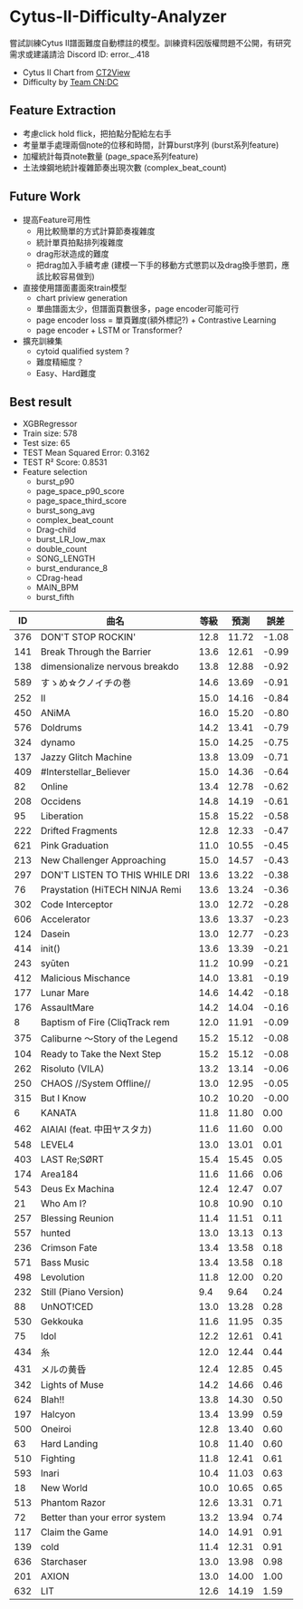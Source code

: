 # Cytus-II-Difficulty-Analyzer
嘗試訓練Cytus II譜面難度自動標註的模型。訓練資料因版權問題不公開，有研究需求或建議請洽 Discord ID: error._.418

- Cytus II Chart from [CT2View](https://github.com/KiattipoomR/ct2view)
- Difficulty by [Team CN:DC](https://www.bilibili.com/opus/801126523008450581)

## Feature Extraction
- 考慮click hold flick，把拍點分配給左右手
- 考量單手處理兩個note的位移和時間，計算burst序列 (burst系列feature)
- 加權統計每頁note數量 (page_space系列feature)
- 土法煉鋼地統計複雜節奏出現次數 (complex_beat_count)

## Future Work
- 提高Feature可用性
    - 用比較簡單的方式計算節奏複雜度
    - 統計單頁拍點排列複雜度
    - drag形狀造成的難度
    - 把drag加入手續考慮 (建模一下手的移動方式懲罰以及drag換手懲罰，應該比較容易做到)
- 直接使用譜面畫面來train模型
    - chart priview generation
    - 單曲譜面太少，但譜面頁數很多，page encoder可能可行
    - page encoder loss = 單頁難度(額外標記?) + Contrastive Learning
    - page encoder + LSTM or Transformer?
- 擴充訓練集
    - cytoid qualified system ?
    - 難度精細度？
    - Easy、Hard難度

## Best result
- XGBRegressor
- Train size: 578  
- Test size: 65 
- TEST Mean Squared Error: 0.3162  
- TEST R² Score: 0.8531
- Feature selection
    - burst_p90
    - page_space_p90_score
    - page_space_third_score
    - burst_song_avg
    - complex_beat_count
    - Drag-child
    - burst_LR_low_max
    - double_count
    - SONG_LENGTH
    - burst_endurance_8
    - CDrag-head
    - MAIN_BPM
    - burst_fifth

| ID  | 曲名                                | 等級  | 預測   | 誤差   |
|-----|------------------------------------|------|-------|-------|
| 376 | DON'T STOP ROCKIN'                  | 12.8 | 11.72 | -1.08 |
| 141 | Break Through the Barrier           | 13.6 | 12.61 | -0.99 |
| 138 | dimensionalize nervous breakdo      | 13.8 | 12.88 | -0.92 |
| 589 | すゝめ☆クノイチの巻                 | 14.6 | 13.69 | -0.91 |
| 252 | II                                  | 15.0 | 14.16 | -0.84 |
| 450 | ANiMA                               | 16.0 | 15.20 | -0.80 |
| 576 | Doldrums                            | 14.2 | 13.41 | -0.79 |
| 324 | dynamo                              | 15.0 | 14.25 | -0.75 |
| 137 | Jazzy Glitch Machine                | 13.8 | 13.09 | -0.71 |
| 409 | #Interstellar_Believer              | 15.0 | 14.36 | -0.64 |
| 82  | Online                              | 13.4 | 12.78 | -0.62 |
| 208 | Occidens                            | 14.8 | 14.19 | -0.61 |
| 95  | Liberation <GLITCH>                 | 15.8 | 15.22 | -0.58 |
| 222 | Drifted Fragments                   | 12.8 | 12.33 | -0.47 |
| 621 | Pink Graduation                     | 11.0 | 10.55 | -0.45 |
| 213 | New Challenger Approaching          | 15.0 | 14.57 | -0.43 |
| 297 | DON'T LISTEN TO THIS WHILE DRI      | 13.6 | 13.22 | -0.38 |
| 76  | Praystation (HiTECH NINJA Remi      | 13.6 | 13.24 | -0.36 |
| 302 | Code Interceptor                    | 13.0 | 12.72 | -0.28 |
| 606 | Accelerator                         | 13.6 | 13.37 | -0.23 |
| 124 | Dasein                              | 13.0 | 12.77 | -0.23 |
| 414 | init()                              | 13.6 | 13.39 | -0.21 |
| 243 | syūten                              | 11.2 | 10.99 | -0.21 |
| 412 | Malicious Mischance                 | 14.0 | 13.81 | -0.19 |
| 177 | Lunar Mare                          | 14.6 | 14.42 | -0.18 |
| 176 | AssaultMare                         | 14.2 | 14.04 | -0.16 |
| 8   | Baptism of Fire (CliqTrack rem      | 12.0 | 11.91 | -0.09 |
| 375 | Caliburne ～Story of the Legend     | 15.2 | 15.12 | -0.08 |
| 104 | Ready to Take the Next Step         | 15.2 | 15.12 | -0.08 |
| 262 | Risoluto (VILA)                     | 13.2 | 13.14 | -0.06 |
| 250 | CHAOS //System Offline//            | 13.0 | 12.95 | -0.05 |
| 315 | But I Know                          | 10.2 | 10.20 | -0.00 |
| 6   | KANATA <GLITCH>                     | 11.8 | 11.80 | 0.00  |
| 462 | AIAIAI (feat. 中田ヤスタカ)         | 11.6 | 11.60 | 0.00  |
| 548 | LEVEL4                              | 13.0 | 13.01 | 0.01  |
| 403 | LAST Re;SØRT                        | 15.4 | 15.45 | 0.05  |
| 174 | Area184                             | 11.6 | 11.66 | 0.06  |
| 543 | Deus Ex Machina                     | 12.4 | 12.47 | 0.07  |
| 21  | Who Am I?                           | 10.8 | 10.90 | 0.10  |
| 257 | Blessing Reunion                    | 11.4 | 11.51 | 0.11  |
| 557 | hunted                              | 13.0 | 13.13 | 0.13  |
| 236 | Crimson Fate                        | 13.4 | 13.58 | 0.18  |
| 571 | Bass Music                          | 13.4 | 13.58 | 0.18  |
| 498 | Levolution                          | 11.8 | 12.00 | 0.20  |
| 232 | Still (Piano Version)               | 9.4  | 9.64  | 0.24  |
| 88  | UnNOT!CED                           | 13.0 | 13.28 | 0.28  |
| 530 | Gekkouka                            | 11.6 | 11.95 | 0.35  |
| 75  | Idol                                | 12.2 | 12.61 | 0.41  |
| 434 | 糸                                  | 12.0 | 12.44 | 0.44  |
| 431 | メルの黄昏                          | 12.4 | 12.85 | 0.45  |
| 342 | Lights of Muse                      | 14.2 | 14.66 | 0.46  |
| 624 | Blah!!                              | 13.8 | 14.30 | 0.50  |
| 197 | Halcyon                             | 13.4 | 13.99 | 0.59  |
| 500 | Oneiroi                             | 12.8 | 13.40 | 0.60  |
| 63  | Hard Landing                        | 10.8 | 11.40 | 0.60  |
| 510 | Fighting                            | 11.8 | 12.41 | 0.61  |
| 593 | Inari                               | 10.4 | 11.03 | 0.63  |
| 18  | New World                           | 10.0 | 10.65 | 0.65  |
| 513 | Phantom Razor                       | 12.6 | 13.31 | 0.71  |
| 72  | Better than your error system       | 13.2 | 13.94 | 0.74  |
| 117 | Claim the Game <GLITCH>             | 14.0 | 14.91 | 0.91  |
| 139 | cold                                | 11.4 | 12.31 | 0.91  |
| 636 | Starchaser <GLITCH>                 | 13.0 | 13.98 | 0.98  |
| 201 | AXION                               | 13.0 | 14.00 | 1.00  |
| 632 | LIT                                 | 12.6 | 14.19 | 1.59  |

